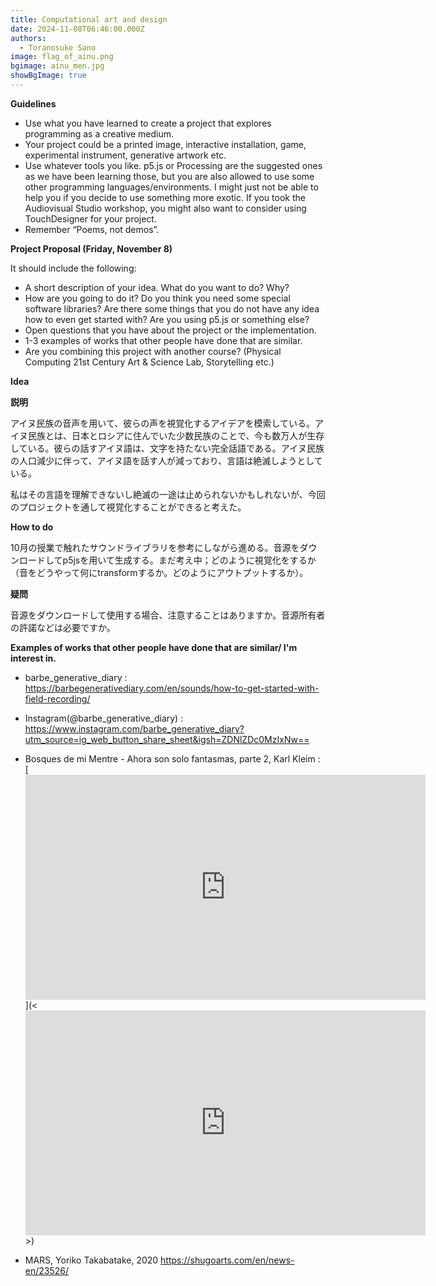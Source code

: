 ```yaml
---
title: Computational art and design
date: 2024-11-08T06:46:00.000Z
authors:
  - Toranosuke Sano
image: flag_of_ainu.png
bgimage: ainu_men.jpg
showBgImage: true
---
```

**Guidelines**

* Use what you have learned to create a project that explores programming as a creative medium.
* Your project could be a printed image, interactive installation, game, experimental instrument, generative artwork etc.
* Use whatever tools you like. p5.js or Processing are the suggested ones as we have been learning those, but you are also allowed to use some other programming languages/environments. I might just not be able to help you if you decide to use something more exotic. If you took the Audiovisual Studio workshop, you might also want to consider using TouchDesigner for your project.
* Remember “Poems, not demos”.

**Project Proposal (Friday, November 8)**

It should include the following:

* A short description of your idea. What do you want to do? Why?
* How are you going to do it? Do you think you need some special software libraries? Are there some things that you do not have any idea how to even get started with? Are you using p5.js or something else?
* Open questions that you have about the project or the implementation.
* 1-3 examples of works that other people have done that are similar.
* Are you combining this project with another course? (Physical Computing 21st Century Art & Science Lab, Storytelling etc.)

**Idea**

**説明**

アイヌ民族の音声を用いて、彼らの声を視覚化するアイデアを模索している。アイヌ民族とは、日本とロシアに住んでいた少数民族のことで、今も数万人が生存している。彼らの話すアイヌ語は、文字を持たない完全話語である。アイヌ民族の人口減少に伴って、アイヌ語を話す人が減っており、言語は絶滅しようとしている。

私はその言語を理解できないし絶滅の一途は止められないかもしれないが、今回のプロジェクトを通して視覚化することができると考えた。

**How to do**

10月の授業で触れたサウンドライブラリを参考にしながら進める。音源をダウンロードしてp5jsを用いて生成する。まだ考え中；どのように視覚化をするか（音をどうやって何にtransformするか。どのようにアウトプットするか）。

**疑問**

音源をダウンロードして使用する場合、注意することはありますか。音源所有者の許諾などは必要ですか。

**Examples of works that other people have done that are similar/ I'm interest in.**

*  barbe_generative_diary : <https://barbegenerativediary.com/en/sounds/how-to-get-started-with-field-recording/>

  * Instagram(@barbe_generative_diary) : <https://www.instagram.com/barbe_generative_diary?utm_source=ig_web_button_share_sheet&igsh=ZDNlZDc0MzIxNw==>
* Bosques de mi Mentre - Ahora son solo fantasmas, parte 2, Karl Kleim : [<iframe title="vimeo-player" src="https://player.vimeo.com/video/43974919?h=5bd7dfb2a1" width="640" height="360" frameborder="0"    allowfullscreen></iframe>](<<iframe title="vimeo-player" src="https://player.vimeo.com/video/43974919?h=5bd7dfb2a1" width="640" height="360" frameborder="0"    allowfullscreen></iframe>>)
* MARS, Yoriko Takabatake, 2020 <https://shugoarts.com/en/news-en/23526/>
